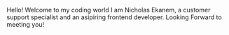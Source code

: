 Hello! 
Welcome to my coding world
I am Nicholas Ekanem, a customer support specialist and an asipiring frontend developer.
Looking Forward to meeting you!
